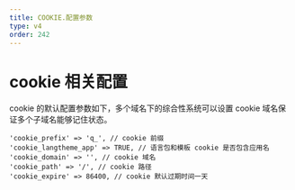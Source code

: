 ```yaml
---
title: COOKIE.配置参数
type: v4
order: 242
---
```


# cookie 相关配置
cookie 的默认配置参数如下，多个域名下的综合性系统可以设置 cookie 域名保证多个子域名能够记住状态。
~~~
'cookie_prefix' => 'q_', // cookie 前缀
'cookie_langtheme_app' => TRUE, // 语言包和模板 cookie 是否包含应用名
'cookie_domain' => '', // cookie 域名
'cookie_path' => '/', // cookie 路径
'cookie_expire' => 86400, // cookie 默认过期时间一天
~~~